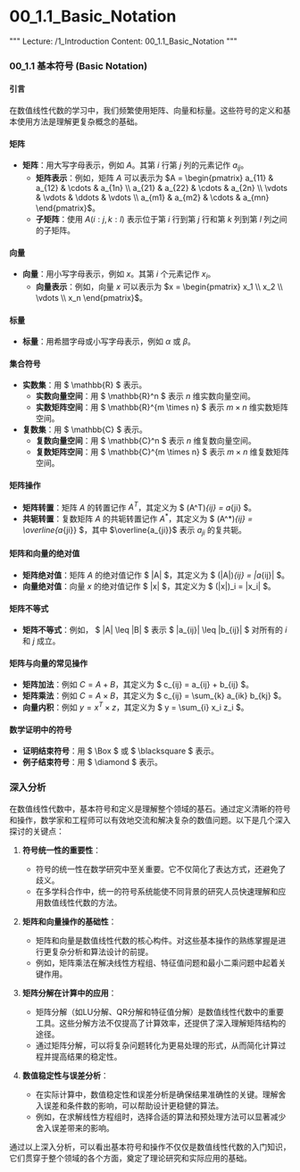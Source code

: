 # 00_1.1_Basic_Notation

"""
Lecture: /1_Introduction
Content: 00_1.1_Basic_Notation
"""

### 00_1.1 基本符号 (Basic Notation)

#### 引言

在数值线性代数的学习中，我们频繁使用矩阵、向量和标量。这些符号的定义和基本使用方法是理解更复杂概念的基础。

#### 矩阵

- **矩阵**：用大写字母表示，例如 $A$。其第 $i$ 行第 $j$ 列的元素记作 $a_{ij}$。
  - **矩阵表示**：例如，矩阵 $A$ 可以表示为 $A = \begin{pmatrix} a_{11} & a_{12} & \cdots & a_{1n} \\ a_{21} & a_{22} & \cdots & a_{2n} \\ \vdots & \vdots & \ddots & \vdots \\ a_{m1} & a_{m2} & \cdots & a_{mn} \end{pmatrix}$。
  - **子矩阵**：使用 $A(i:j, k:l)$ 表示位于第 $i$ 行到第 $j$ 行和第 $k$ 列到第 $l$ 列之间的子矩阵。

#### 向量

- **向量**：用小写字母表示，例如 $x$。其第 $i$ 个元素记作 $x_i$。
  - **向量表示**：例如，向量 $x$ 可以表示为 $x = \begin{pmatrix} x_1 \\ x_2 \\ \vdots \\ x_n \end{pmatrix}$。

#### 标量

- **标量**：用希腊字母或小写字母表示，例如 $\alpha$ 或 $\beta$。

#### 集合符号

- **实数集**：用 $ \mathbb{R} $ 表示。
  - **实数向量空间**：用 $ \mathbb{R}^n $ 表示 $n$ 维实数向量空间。
  - **实数矩阵空间**：用 $ \mathbb{R}^{m \times n} $ 表示 $m \times n$ 维实数矩阵空间。
- **复数集**：用 $ \mathbb{C} $ 表示。
  - **复数向量空间**：用 $ \mathbb{C}^n $ 表示 $n$ 维复数向量空间。
  - **复数矩阵空间**：用 $ \mathbb{C}^{m \times n} $ 表示 $m \times n$ 维复数矩阵空间。

#### 矩阵操作

- **矩阵转置**：矩阵 $A$ 的转置记作 $A^T$，其定义为 $ (A^T)_{ij} = a_{ji} $。
- **共轭转置**：复数矩阵 $A$ 的共轭转置记作 $A^*$，其定义为 $ (A^*)_{ij} = \overline{a_{ji}} $，其中 $\overline{a_{ji}}$ 表示 $a_{ji}$ 的复共轭。

#### 矩阵和向量的绝对值

- **矩阵绝对值**：矩阵 $A$ 的绝对值记作 $ |A| $，其定义为 $ (|A|)_{ij} = |a_{ij}| $。
- **向量绝对值**：向量 $x$ 的绝对值记作 $ |x| $，其定义为 $ (|x|)_i = |x_i| $。

#### 矩阵不等式

- **矩阵不等式**：例如， $ |A| \leq |B| $ 表示 $ |a_{ij}| \leq |b_{ij}| $ 对所有的 $i$ 和 $j$ 成立。

#### 矩阵与向量的常见操作

- **矩阵加法**：例如 $C = A + B$，其定义为 $ c_{ij} = a_{ij} + b_{ij} $。
- **矩阵乘法**：例如 $C = A \times B$，其定义为 $ c_{ij} = \sum_{k} a_{ik} b_{kj} $。
- **向量内积**：例如 $y = x^T \times z$，其定义为 $ y = \sum_{i} x_i z_i $。

#### 数学证明中的符号

- **证明结束符号**：用 $ \Box $ 或 $ \blacksquare $ 表示。
- **例子结束符号**：用 $ \diamond $ 表示。

### 深入分析

在数值线性代数中，基本符号和定义是理解整个领域的基石。通过定义清晰的符号和操作，数学家和工程师可以有效地交流和解决复杂的数值问题。以下是几个深入探讨的关键点：

1. **符号统一性的重要性**：
    - 符号的统一性在数学研究中至关重要。它不仅简化了表达方式，还避免了歧义。
    - 在多学科合作中，统一的符号系统能使不同背景的研究人员快速理解和应用数值线性代数的方法。

2. **矩阵和向量操作的基础性**：
    - 矩阵和向量是数值线性代数的核心构件。对这些基本操作的熟练掌握是进行更复杂分析和算法设计的前提。
    - 例如，矩阵乘法在解决线性方程组、特征值问题和最小二乘问题中起着关键作用。

3. **矩阵分解在计算中的应用**：
    - 矩阵分解（如LU分解、QR分解和特征值分解）是数值线性代数中的重要工具。这些分解方法不仅提高了计算效率，还提供了深入理解矩阵结构的途径。
    - 通过矩阵分解，可以将复杂问题转化为更易处理的形式，从而简化计算过程并提高结果的稳定性。

4. **数值稳定性与误差分析**：
    - 在实际计算中，数值稳定性和误差分析是确保结果准确性的关键。理解舍入误差和条件数的影响，可以帮助设计更稳健的算法。
    - 例如，在求解线性方程组时，选择合适的算法和预处理方法可以显著减少舍入误差带来的影响。

通过以上深入分析，可以看出基本符号和操作不仅仅是数值线性代数的入门知识，它们贯穿于整个领域的各个方面，奠定了理论研究和实际应用的基础。